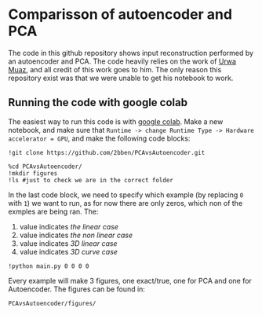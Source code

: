 # Comparisson of autoencoder and PCA   

The code in this github repository shows input reconstruction performed by an autoencoder and PCA. The code heavily relies on the work of [Urwa Muaz](https://github.com/muaz-urwa/PCA-vs-AutoEncoders
), and all credit of this work goes to him. The only reason this repository exist was that we were unable to get his notebook to work.


## Running the code with google colab
The easiest way to run this code is with [google colab](https://colab.research.google.com/notebooks/intro.ipynb#recent=true).
Make a new notebook, and make sure that ```Runtime -> change Runtime Type -> Hardware accelerator = GPU```,
and make the following code blocks:
```
!git clone https://github.com/2bben/PCAvsAutoencoder.git
```

```
%cd PCAvsAutoencoder/
!mkdir figures
!ls #just to check we are in the correct folder
```

In the last code block, we need to specify which example (by replacing ```0``` with ```1```) we want to run, as for  now 
there are only zeros, which non of the exmples are being ran. The:
1. value indicates _the linear case_
2. value indicates _the non linear case_
3. value indicates _3D linear case_
4. value indicates _3D curve case_

```
!python main.py 0 0 0 0
```

Every example will make 3 figures, one exact/true, one for PCA and one for Autoencoder. The figures can be found in:
```
PCAvsAutoencoder/figures/
```

